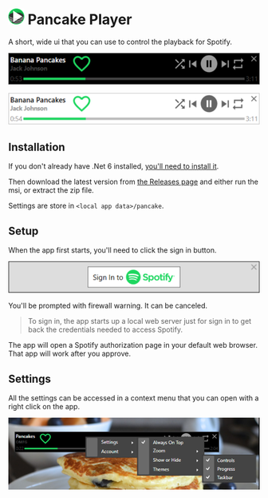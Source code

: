 # ![logo](./media/pancake-icon-32.png) Pancake Player 

A short, wide ui that you can use to control the playback for Spotify.

![dark ui](./media/README/ui-dark.png)

![light ui](./media/README/ui-light.png)


## Installation

If you don't already have .Net 6 installed, [you'll need to install it](https://dotnet.microsoft.com/en-us/download/dotnet/6.0).

Then download the latest version from [the Releases page](https://github.com/hoooknew/pancake-spotify-player/releases) and either run the msi, or extract the zip file.

Settings are store in `<local app data>/pancake`.

## Setup

When the app first starts, you'll need to click the sign in button. 

![sign in ui](./media/README/ui-sign-in.png)

You'll be prompted with firewall warning. It can be canceled. 
> To sign in, the app starts up a local web server just for sign in to get back the credentials needed to access Spotify.

The app will open a Spotify authorization page in your default web browser. That app will work after you approve.

## Settings

All the settings can be accessed in a context menu that you can open with a right click on the app.

![settings screen shot](./media/README/ui-settings-dark.png)
